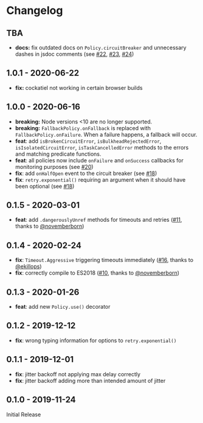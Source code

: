 # Changelog

## TBA

- **docs:** fix outdated docs on `Policy.circuitBreaker` and unnecessary dashes in jsdoc comments (see [#22](https://github.com/connor4312/cockatiel/issues/22), [#23](https://github.com/connor4312/cockatiel/issues/23), [#24](https://github.com/connor4312/cockatiel/issues/24))

## 1.0.1 - 2020-06-22

- **fix:** cockatiel not working in certain browser builds

## 1.0.0 - 2020-06-16

- **breaking:** Node versions <10 are no longer supported.
- **breaking:** `FallbackPolicy.onFallback` is replaced with `FallbackPolicy.onFailure`. When a failure happens, a fallback will occur.
- **feat**: add `isBrokenCircuitError`, `isBulkheadRejectedError`, `isIsolatedCircuitError`, `isTaskCancelledError` methods to the errors and matching predicate functions.
- **feat**: all policies now include `onFailure` and `onSuccess` callbacks for monitoring purposes (see [#20](https://github.com/connor4312/cockatiel/issues/20))
- **fix**: add `onHalfOpen` event to the circuit breaker (see [#18](https://github.com/connor4312/cockatiel/issues/18))
- **fix**: `retry.exponential()` requiring an argument when it should have been optional (see [#18](https://github.com/connor4312/cockatiel/issues/18))

## 0.1.5 - 2020-03-01

- **feat**: add `.dangerouslyUnref` methods for timeouts and retries ([#11](https://github.com/connor4312/cockatiel/issues/11), thanks to [@novemberborn](https://github.com/novemberborn))

## 0.1.4 - 2020-02-24

- **fix**: `Timeout.Aggressive` triggering timeouts immediately ([#16](https://github.com/connor4312/cockatiel/issues/16), thanks to [@ekillops](https://github.com/ekillops))
- **fix**: correctly compile to ES2018 ([#10](https://github.com/connor4312/cockatiel/issues/10), thanks to [@novemberborn](https://github.com/novemberborn))

## 0.1.3 - 2020-01-26

- **feat**: add new `Policy.use()` decorator

## 0.1.2 - 2019-12-12

- **fix**: wrong typing information for options to `retry.exponential()`

## 0.1.1 - 2019-12-01

- **fix**: jitter backoff not applying max delay correctly
- **fix**: jitter backoff adding more than intended amount of jitter

## 0.1.0 - 2019-11-24

Initial Release
